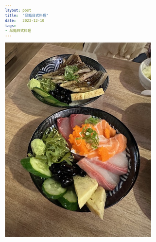 ```yaml
---
layout: post
title:  "品鮨日式料理"
date:   2023-12-10
tags:
- 品鮨日式料理
---
```

![品鮨日式料理](/media/2023-12-10-品鮨日式料理.jpeg)